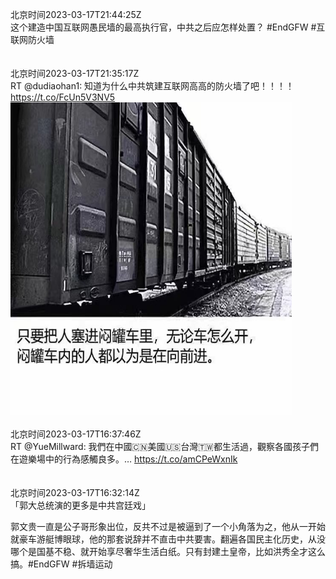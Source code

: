 北京时间2023-03-17T21:44:25Z<br>这个建造中国互联网愚民墙的最高执行官，中共之后应怎样处置？
#EndGFW #互联网防火墙<br><br><br>北京时间2023-03-17T21:35:17Z<br>RT @dudiaohan1: 知道为什么中共筑建互联网高高的防火墙了吧！！！！ https://t.co/FcUn5V3NV5<br><img src='/temp/image/2023/w-Month-3/1636722876245250048_0.jpg' width='450' height='500'><br><br>北京时间2023-03-17T16:37:46Z<br>RT @YueMillward: 我們在中國🇨🇳美國🇺🇸台灣🇹🇼都生活過，觀察各國孩子們在遊樂場中的行為感觸良多。… https://t.co/amCPeWxnIk<br><br><br>北京时间2023-03-17T16:32:14Z<br>「郭大总统演的更多是中共宫廷戏」

郭文贵一直是公子哥形象出位，反共不过是被逼到了一个小角落为之，他从一开始就豪车游艇博眼球，他的那套说辞并不直击中共要害。翻遍各国民主化历史，从没哪个是国基不稳、就开始享尽奢华生活白纸。只有封建土皇帝，比如洪秀全才这么搞。#EndGFW #拆墙运动<br><br><br>